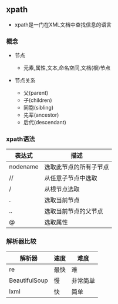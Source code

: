 ## xpath
- xpath是一门在XML文档中查找信息的语言

### 概念

- 节点
	- 元素,属性,文本,命名空间,文档(根)节点

- 节点关系
	- 父(parent)
	- 子(children)
	- 同胞(sibling)
	- 先辈(ancestor)
	- 后代(descendant)

### xpath语法
| 表达式   | 描述                   |
| -------- | ---------------------- |
| nodename | 选取此节点的所有子节点 |
| //       | 从任意子节点中选取     |
| /        | 从根节点选取           |
| .        | 选取当前节点           |
| ..       | 选取当前节点的父节点   |
| @        | 选取属性               |

### 解析器比较

| 解析器        | 速度 | 难度     |
| ------------- | ---- | -------- |
| re            | 最快 | 难       |
| BeautifulSoup | 慢   | 非常简单 |
| lxml          | 快   | 简单     |